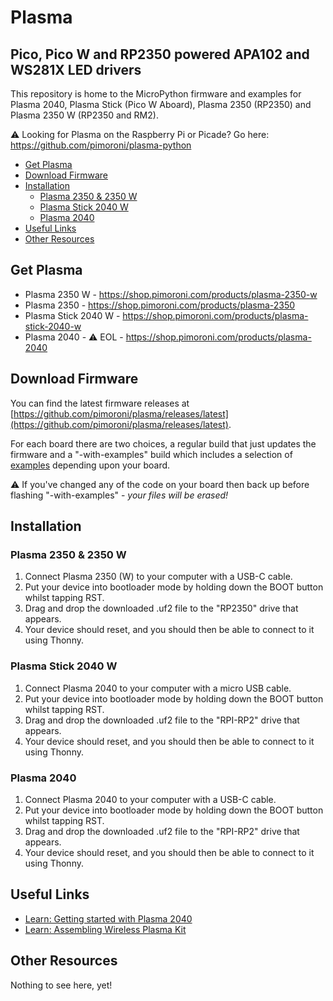 # Plasma <!-- omit in toc -->

## Pico, Pico W and RP2350 powered APA102 and WS281X LED drivers <!-- omit in toc -->

This repository is home to the MicroPython firmware and examples for Plasma 2040, Plasma Stick (Pico W Aboard), Plasma 2350 (RP2350) and Plasma 2350 W (RP2350 and RM2).

:warning: Looking for Plasma on the Raspberry Pi or Picade? Go here: https://github.com/pimoroni/plasma-python

- [Get Plasma](#get-plasma)
- [Download Firmware](#download-firmware)
- [Installation](#installation)
  - [Plasma 2350 \& 2350 W](#plasma-2350--2350-w)
  - [Plasma Stick 2040 W](#plasma-stick-2040-w)
  - [Plasma 2040](#plasma-2040)
- [Useful Links](#useful-links)
- [Other Resources](#other-resources)


## Get Plasma

* Plasma 2350 W - https://shop.pimoroni.com/products/plasma-2350-w
* Plasma 2350 - https://shop.pimoroni.com/products/plasma-2350
* Plasma Stick 2040 W - https://shop.pimoroni.com/products/plasma-stick-2040-w
* Plasma 2040 - :warning: EOL - https://shop.pimoroni.com/products/plasma-2040

## Download Firmware

You can find the latest firmware releases at [https://github.com/pimoroni/plasma/releases/latest](https://github.com/pimoroni/plasma/releases/latest).

For each board there are two choices, a regular build that just updates the firmware and a "-with-examples" build which includes a selection of [examples](examples) depending upon your board.

:warning: If you've changed any of the code on your board then back up before flashing "-with-examples" - *your files will be erased!*

## Installation

### Plasma 2350 & 2350 W

1. Connect Plasma 2350 (W) to your computer with a USB-C cable.
2. Put your device into bootloader mode by holding down the BOOT button whilst tapping RST.
3. Drag and drop the downloaded .uf2 file to the "RP2350" drive that appears.
4. Your device should reset, and you should then be able to connect to it using Thonny.

### Plasma Stick 2040 W

1. Connect Plasma 2040 to your computer with a micro USB cable.
2. Put your device into bootloader mode by holding down the BOOT button whilst tapping RST.
3. Drag and drop the downloaded .uf2 file to the "RPI-RP2" drive that appears.
4. Your device should reset, and you should then be able to connect to it using Thonny.

### Plasma 2040

1. Connect Plasma 2040 to your computer with a USB-C cable.
2. Put your device into bootloader mode by holding down the BOOT button whilst tapping RST.
3. Drag and drop the downloaded .uf2 file to the "RPI-RP2" drive that appears.
4. Your device should reset, and you should then be able to connect to it using Thonny.

## Useful Links

* [Learn: Getting started with Plasma 2040](https://learn.pimoroni.com/article/plasma-2040)
* [Learn: Assembling Wireless Plasma Kit](https://learn.pimoroni.com/article/assembling-wireless-plasma-kit)

## Other Resources

Nothing to see here, yet!